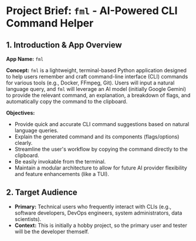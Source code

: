 # Project Brief: `fml` - AI-Powered CLI Command Helper

## 1. Introduction & App Overview

**App Name:** `fml`

**Concept:** `fml` is a lightweight, terminal-based Python application designed to help users remember and craft command-line interface (CLI) commands for various tools (e.g., Docker, FFmpeg, Git). Users will input a natural language query, and `fml` will leverage an AI model (initially Google Gemini) to provide the relevant command, an explanation, a breakdown of flags, and automatically copy the command to the clipboard.

**Objectives:**

- Provide quick and accurate CLI command suggestions based on natural language queries.
- Explain the generated command and its components (flags/options) clearly.
- Streamline the user's workflow by copying the command directly to the clipboard.
- Be easily invokable from the terminal.
- Maintain a modular architecture to allow for future AI provider flexibility and feature enhancements (like a TUI).

## 2. Target Audience

- **Primary:** Technical users who frequently interact with CLIs (e.g., software developers, DevOps engineers, system administrators, data scientists).
- **Context:** This is initially a hobby project, so the primary user and tester will be the developer themself.
